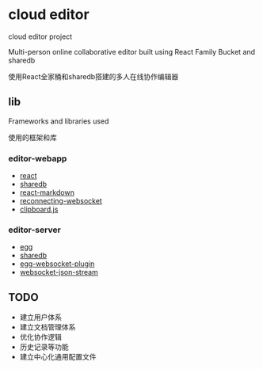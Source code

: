 # cloud editor

cloud editor project

Multi-person online collaborative editor built using React Family Bucket and sharedb 

使用React全家桶和sharedb搭建的多人在线协作编辑器

## lib

Frameworks and libraries used 

使用的框架和库

### editor-webapp

* [react]()
* [sharedb](https://github.com/share/sharedb)
* [react-markdown](https://github.com/remarkjs/react-markdown)
* [reconnecting-websocket](https://github.com/joewalnes/reconnecting-websocket)
* [clipboard.js](https://clipboardjs.com/)

### editor-server

* [egg](https://eggjs.org/)
* [sharedb](https://github.com/share/sharedb)
* [egg-websocket-plugin](https://github.com/flarestart/egg-websocket-plugin)
* [websocket-json-stream](https://github.com/avital/websocket-json-stream)

## TODO

* 建立用户体系
* 建立文档管理体系
* 优化协作逻辑
* 历史记录等功能
* 建立中心化通用配置文件